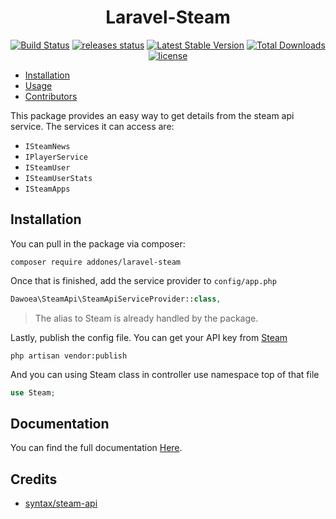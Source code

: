 <h1 align="center">Laravel-Steam</h1>

<p align="center">
    <a href="https://travis-ci.com/addones/Laravel-Steam"><img src="https://img.shields.io/travis/addones/Laravel-Steam.svg?style=flat-square" alt="Build Status"></a>
    <a href="https://github.com/addones/Laravel-Steam/releases"><img src="https://img.shields.io/github/release/addones/Laravel-Steam.svg?style=flat-square" alt="releases status"></a>
    <a href="https://packagist.org/packages/addones/Laravel-Steam"><img src="https://img.shields.io/packagist/vpre/laravel/laravel-steam.svg?style=flat-square" alt="Latest Stable Version"></a>
    <a href="https://packagist.org/packages/addones/Laravel-Steam"><img src="https://img.shields.io/packagist/dt/addones/laravel-steam.svg?style=flat-square" alt="Total Downloads"></a>
	<a href="https://github.com/addones/Laravel-Steam/blob/master/LICENSE"><img src="https://img.shields.io/github/license/addones/Laravel-Steam.svg?style=flat-square" alt="license"></a>
</p>

- [Installation](#installation)
- [Usage](#usage)
- [Contributors](#contributors)

This package provides an easy way to get details from the steam api service.  The services it can access are:

- `ISteamNews`
- `IPlayerService`
- `ISteamUser`
- `ISteamUserStats`
- `ISteamApps`

## Installation

You can pull in the package via composer:

```
composer require addones/laravel-steam
```

Once that is finished, add the service provider to `config/app.php`

```php
Dawoea\SteamApi\SteamApiServiceProvider::class,
```

> The alias to Steam is already handled by the package.

Lastly, publish the config file.  You can get your API key from [Steam](https://steamcommunity.com/dev/apikey)

```
php artisan vendor:publish
```

And you can using Steam class in controller use namespace top of that file

```php
use Steam;
```

## Documentation

You can find the full documentation [Here](https://github.com/addones/Laravel-Steam/wiki).

## Credits
- [syntax/steam-api](https://github.com/syntaxerrors/Steam)